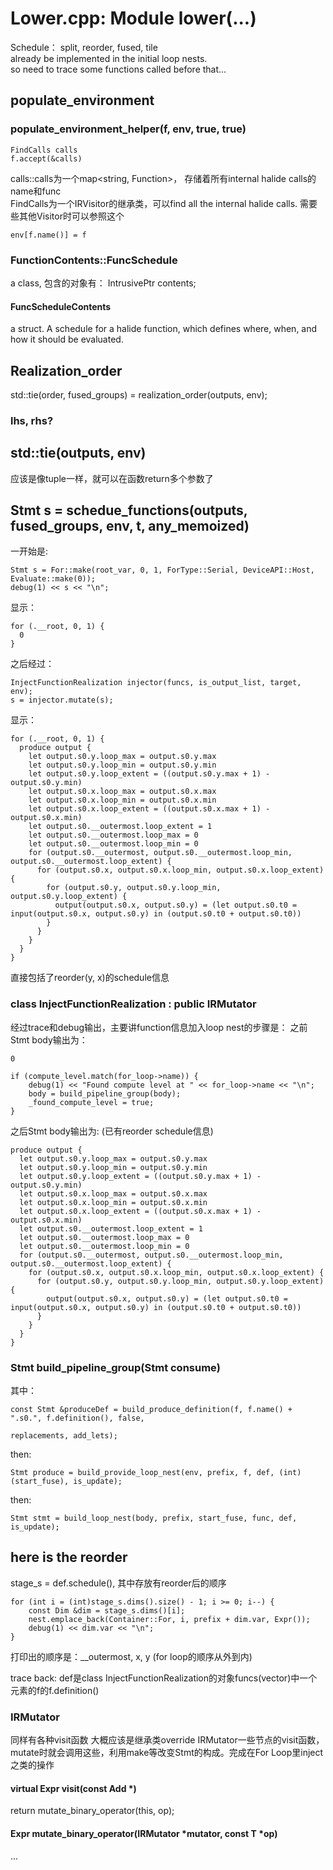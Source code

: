 # Lower.cpp: Module lower(...)
Schedule： split, reorder, fused, tile  
already be implemented in the initial loop nests.   
so need to trace some functions called before that...   

## populate_environment
### populate_environment_helper(f, env, true, true)
```
FindCalls calls
f.accept(&calls)
```
calls::calls为一个map<string, Function>， 存储着所有internal halide calls的name和func   
FindCalls为一个IRVisitor的继承类，可以find all the internal halide calls. 需要些其他Visitor时可以参照这个
```
env[f.name()] = f
```

### FunctionContents::FuncSchedule
a class, 包含的对象有： 
IntrusivePtr<FuncScheduleContents> contents;    
#### FuncScheduleContents
a struct. A schedule for a halide function, which defines where, when, and how it should be evaluated.  

## Realization_order
std::tie(order, fused_groups) = realization_order(outputs, env);    

### lhs, rhs?


## std::tie(outputs, env)   
应该是像tuple一样，就可以在函数return多个参数了 

## Stmt s = schedue_functions(outputs, fused_groups, env, t, any_memoized)
一开始是:
```
Stmt s = For::make(root_var, 0, 1, ForType::Serial, DeviceAPI::Host, Evaluate::make(0));
debug(1) << s << "\n";
```
显示：
```
for (.__root, 0, 1) {
  0
}
```

之后经过：
```
InjectFunctionRealization injector(funcs, is_output_list, target, env);
s = injector.mutate(s);
```
显示：
```
for (.__root, 0, 1) {
  produce output {
    let output.s0.y.loop_max = output.s0.y.max
    let output.s0.y.loop_min = output.s0.y.min
    let output.s0.y.loop_extent = ((output.s0.y.max + 1) - output.s0.y.min)
    let output.s0.x.loop_max = output.s0.x.max
    let output.s0.x.loop_min = output.s0.x.min
    let output.s0.x.loop_extent = ((output.s0.x.max + 1) - output.s0.x.min)
    let output.s0.__outermost.loop_extent = 1
    let output.s0.__outermost.loop_max = 0
    let output.s0.__outermost.loop_min = 0
    for (output.s0.__outermost, output.s0.__outermost.loop_min, output.s0.__outermost.loop_extent) {
      for (output.s0.x, output.s0.x.loop_min, output.s0.x.loop_extent) {
        for (output.s0.y, output.s0.y.loop_min, output.s0.y.loop_extent) {
          output(output.s0.x, output.s0.y) = (let output.s0.t0 = input(output.s0.x, output.s0.y) in (output.s0.t0 + output.s0.t0))
        }
      }
    }
  }
}
```

直接包括了reorder(y, x)的schedule信息   

### class InjectFunctionRealization : public IRMutator
经过trace和debug输出，主要讲function信息加入loop nest的步骤是： 
之前Stmt body输出为：
```
0
```

```
if (compute_level.match(for_loop->name)) {
    debug(1) << "Found compute level at " << for_loop->name << "\n";
    body = build_pipeline_group(body);
    _found_compute_level = true;
}
```

之后Stmt body输出为: (已有reorder schedule信息)
```
produce output {
  let output.s0.y.loop_max = output.s0.y.max
  let output.s0.y.loop_min = output.s0.y.min
  let output.s0.y.loop_extent = ((output.s0.y.max + 1) - output.s0.y.min)
  let output.s0.x.loop_max = output.s0.x.max
  let output.s0.x.loop_min = output.s0.x.min
  let output.s0.x.loop_extent = ((output.s0.x.max + 1) - output.s0.x.min)
  let output.s0.__outermost.loop_extent = 1
  let output.s0.__outermost.loop_max = 0
  let output.s0.__outermost.loop_min = 0
  for (output.s0.__outermost, output.s0.__outermost.loop_min, output.s0.__outermost.loop_extent) {
    for (output.s0.x, output.s0.x.loop_min, output.s0.x.loop_extent) {
      for (output.s0.y, output.s0.y.loop_min, output.s0.y.loop_extent) {
        output(output.s0.x, output.s0.y) = (let output.s0.t0 = input(output.s0.x, output.s0.y) in (output.s0.t0 + output.s0.t0))
      }
    }
  }
}
```

### Stmt build_pipeline_group(Stmt consume)
其中：
```
const Stmt &produceDef = build_produce_definition(f, f.name() + ".s0.", f.definition(), false,
                                                                  replacements, add_lets);
```
then:
```
Stmt produce = build_provide_loop_nest(env, prefix, f, def, (int)(start_fuse), is_update);
```
then:
```
Stmt stmt = build_loop_nest(body, prefix, start_fuse, func, def, is_update);
```
## here is the reorder 
stage_s = def.schedule(), 其中存放有reorder后的顺序 
```
for (int i = (int)stage_s.dims().size() - 1; i >= 0; i--) {
    const Dim &dim = stage_s.dims()[i];
    nest.emplace_back(Container::For, i, prefix + dim.var, Expr());
    debug(1) << dim.var << "\n";
}
```
打印出的顺序是：__outermost, x, y (for loop的顺序从外到内)  

trace back: def是class InjectFunctionRealization的对象funcs(vector<Function>)中一个元素的f的f.definition()

### IRMutator
同样有各种visit函数 
大概应该是继承类override IRMutator一些节点的visit函数，mutate时就会调用这些，利用make等改变Stmt的构成。完成在For Loop里inject之类的操作 


#### virtual Expr visit(const Add *)
return mutate_binary_operator(this, op);
#### Expr mutate_binary_operator(IRMutator *mutator, const T *op)
...


